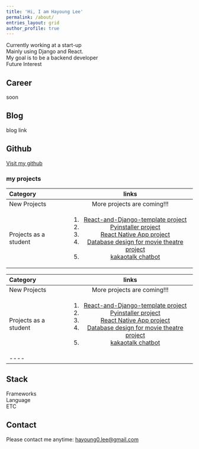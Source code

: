 ```yaml
---
title: 'Hi, I am Hayoung Lee'
permalink: /about/
entries_layout: grid
author_profile: true
---
```

Currently working at a start-up <br/>
Mainly using Django and React. <br/>
My goal is to be a backend developer <br/>
Future Interest

## Career
soon

## Blog
blog link

## Github 
<a href="https://github.com/hayoung0Lee">Visit my github</a>

### my projects
|Category|links|
|:--------|:-------:|
|New Projects|More projects are coming!!! |
|Projects as a student| <ol><li><a href="/portfolio/2020-09-06-React-and-Django/">React-and-Django-template project</a></li> <li><a href="/portfolio/2020-09-06-pyinstaller-pj/">Pyinstaller project</a></li> <li><a href="/portfolio/2020-09-06-react-native-app/">React Native App project</a></li> <li><a href="/portfolio/2020-09-06-movie-project/">Database design for movie theatre project</a></li><li><a href="/portfolio/2020-09-06-kakaochatbot/">kakaotalk chatbot</a></li></ol>|


| Category | links | 
|:--------|:-------:|
| New Projects  | More projects are coming!!!  | 
| Projects as a student  | <ol><li><a href="/portfolio/2020-09-06-React-and-Django/">React-and-Django-template project</a></li> <li><a href="/portfolio/2020-09-06-pyinstaller-pj/">Pyinstaller project</a></li> <li><a href="/portfolio/2020-09-06-react-native-app/">React Native App project</a></li> <li><a href="/portfolio/2020-09-06-movie-project/">Database design for movie theatre project</a></li><li><a href="/portfolio/2020-09-06-kakaochatbot/">kakaotalk chatbot</a></li></ol>  | 
|----



## Stack
Frameworks <br/>
Language <br/>
ETC <br/>

## Contact
Please contact me anytime: hayoung0.lee@gmail.com

